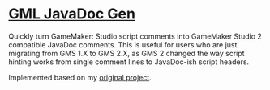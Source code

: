 # [GML JavaDoc Gen](https://topheranselmo.com/tools/#/gml-javadoc-gen)

Quickly turn GameMaker: Studio script comments into GameMaker Studio 2 compatible JavaDoc comments. This is useful for users who are just migrating from GMS 1.X to GMS 2.X, as GMS 2 changed the way script hinting works from single comment lines to JavaDoc-ish script headers.

Implemented based on my [original project](https://github.com/christopherwk210/gml-javadoc-gen).